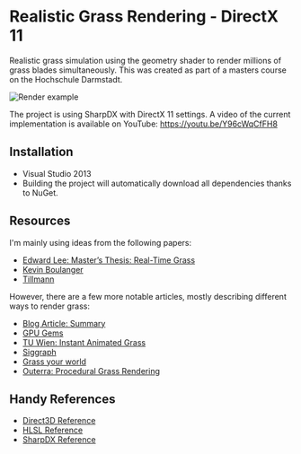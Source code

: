 Realistic Grass Rendering - DirectX 11
====
Realistic grass simulation using the geometry shader to render millions of grass blades simultaneously. This was created as part of a masters course on the Hochschule Darmstadt.

![Render example](https://raw.githubusercontent.com/mreinfurt/Grass-DX11/master/Paper/images/final_result_small.png)

The project is using SharpDX with DirectX 11 settings. A video of the current implementation is available on YouTube: https://youtu.be/Y96cWqCfFH8

## Installation
- Visual Studio 2013
- Building the project will automatically download all dependencies thanks to NuGet.

## Resources
I'm mainly using ideas from the following papers:
* [Edward Lee: Master’s Thesis: Real-Time Grass](http://illogictree.com/blog/projects/)
* [Kevin Boulanger](http://kevinboulanger.net/grass.html)
* [Tillmann](http://www.bth.se/fou/cuppsats.nsf/all/9b18626fa27d52c9c1257bae002ca00d/$file/BTH2013Tillman.pdf)

However, there are a few more notable articles, mostly describing different ways to render grass:
* [Blog Article: Summary](http://users.csc.calpoly.edu/~zwood/teaching/csc471/finalprojw12/rsteiger/)
* [GPU Gems](http://http.developer.nvidia.com/GPUGems/gpugems_ch07.html)
* [TU Wien: Instant Animated Grass](http://www.cg.tuwien.ac.at/research/publications/2007/Habel_2007_IAG/)
* [Siggraph](http://www.siggraph.org/s2006/main.php?f=conference&p=sketches&s=6)
* [Grass your world](http://grassyourworld.blogspot.de/)
* [Outerra: Procedural Grass Rendering](http://outerra.blogspot.cz/2012/05/procedural-grass-rendering.html)

## Handy References
* [Direct3D Reference](http://msdn.microsoft.com/en-us/library/windows/desktop/ff476147(v=vs.85).aspx)
* [HLSL Reference](http://msdn.microsoft.com/en-us/library/windows/desktop/ff471376(v=vs.85).aspx)
* [SharpDX Reference](http://sharpdx.org/documentation/api)
